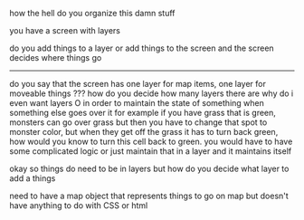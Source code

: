 how the hell do you organize this damn stuff


you have a screen with layers

do you add things to a layer or add things to the screen and the screen decides where things go

****
do you say that the screen has one layer for map items, one layer for moveable things ???
how do you decide how many layers there are
why do i even want layers
O in order to maintain the state of something when something else goes over  it
for example if you have grass that is green, monsters can go over grass but then you have to change that spot to monster color, but when they get off the grass it has to turn back green, 
how would you know to turn this cell back to green. you would have to have some complicated logic or just maintain that in a layer and it maintains itself

okay so things do need to be in layers but how do you decide what layer to add a things



need to have a map object that represents things to go on map but doesn't have anything to do with CSS or html